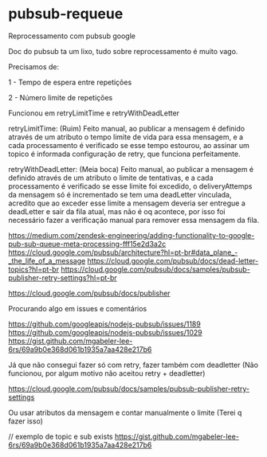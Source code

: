 # pubsub-requeue
Reprocessamento com pubsub google

Doc do pubsub ta um lixo, tudo sobre reprocessamento é muito vago.

Precisamos de:

  1 - Tempo de espera entre repetições

  2 - Número limite de repetições

Funcionou em retryLimitTime e retryWithDeadLetter

retryLimitTime: (Ruim) Feito manual, ao publicar a mensagem é definido através de um atributo o tempo limite de vida para essa mensagem, e a cada processamento é verificado se esse tempo estourou, ao assinar um topico é informada configuração de retry, que funciona perfeitamente.

retryWithDeadLetter: (Meia boca) Feito manual, ao publicar a mensagem é definido através de um atributo o limite de tentativas, e a cada processamento é verificado se esse limite foi excedido, o deliveryAttemps da mensagem só é incrementado se tem uma deadLetter vinculada, acredito que ao exceder esse limite a mensagem deveria ser entregue a deadLetter e sair da fila atual, mas não é oq acontece, por isso foi necessário fazer a verificação manual para remover essa mensagem da fila.

https://medium.com/zendesk-engineering/adding-functionality-to-google-pub-sub-queue-meta-processing-fff15e2d3a2c
https://cloud.google.com/pubsub/architecture?hl=pt-br#data_plane_-_the_life_of_a_message
https://cloud.google.com/pubsub/docs/dead-letter-topics?hl=pt-br
https://cloud.google.com/pubsub/docs/samples/pubsub-publisher-retry-settings?hl=pt-br

https://cloud.google.com/pubsub/docs/publisher

Procurando algo em issues e comentários

https://github.com/googleapis/nodejs-pubsub/issues/1189
https://github.com/googleapis/nodejs-pubsub/issues/1029
https://gist.github.com/mgabeler-lee-6rs/69a9b0e368d061b1935a7aa428e217b6

Já que não consegui fazer só com retry, fazer também com deadletter (Não funcionou, por algum motivo não aceitou retry + deadletter)

https://cloud.google.com/pubsub/docs/samples/pubsub-publisher-retry-settings


Ou usar atributos da mensagem e contar manualmente o limite (Terei q fazer isso)

// exemplo de topic e sub exists
https://gist.github.com/mgabeler-lee-6rs/69a9b0e368d061b1935a7aa428e217b6